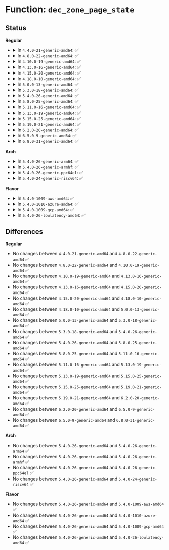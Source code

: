# Function: <code>dec_zone_page_state</code>

## Status
<b>Regular</b>
<ul>
<li>
<details>
<summary>In <code>4.4.0-21-generic-amd64</code>: ✅</summary>

```c
void dec_zone_page_state(struct page * page, enum zone_stat_item item)
```

```json
{
  "name": "dec_zone_page_state",
  "collision_type": "Unique Global",
  "inline_type": "No",
  "funcs": [
    {
      "addr": 18446744071580599440,
      "name": "dec_zone_page_state",
      "external": true,
      "loc": "mm/vmstat.c:377",
      "file": "mm/vmstat.c",
      "inline": "seen, unknown",
      "caller_inline": [],
      "caller_func": [
        "arch/x86/mm/pgtable.c:___pte_free_tlb",
        "mm/page-writeback.c:clear_page_dirty_for_io",
        "mm/page-writeback.c:account_page_redirty",
        "mm/page-writeback.c:test_clear_page_writeback",
        "mm/memory.c:__pte_alloc",
        "mm/migrate.c:putback_movable_pages",
        "mm/migrate.c:migrate_pages",
        "mm/migrate.c:migrate_misplaced_page",
        "mm/huge_memory.c:khugepaged",
        "mm/huge_memory.c:khugepaged",
        "mm/huge_memory.c:copy_huge_pmd",
        "mm/huge_memory.c:copy_huge_pmd",
        "mm/huge_memory.c:zap_huge_pmd",
        "mm/huge_memory.c:zap_huge_pmd",
        "mm/huge_memory.c:do_huge_pmd_anonymous_page",
        "mm/memory-failure.c:soft_offline_page",
        "fs/fuse/file.c:fuse_writepages_fill",
        "block/bounce.c:bounce_end_io"
      ]
    }
  ],
  "symbols": [
    {
      "addr": 18446744071580599440,
      "name": "dec_zone_page_state",
      "section": ".text",
      "bind": "STB_GLOBAL",
      "size": 181
    }
  ]
}
```
</details>
</li>
<li>
<details>
<summary>In <code>4.8.0-22-generic-amd64</code>: ✅</summary>

```c
void dec_zone_page_state(struct page * page, enum zone_stat_item item)
```

```json
{
  "name": "dec_zone_page_state",
  "collision_type": "Unique Global",
  "inline_type": "No",
  "funcs": [
    {
      "addr": 18446744071580701248,
      "name": "dec_zone_page_state",
      "external": true,
      "loc": "mm/vmstat.c:455",
      "file": "mm/vmstat.c",
      "inline": "seen, unknown",
      "caller_inline": [],
      "caller_func": [
        "arch/x86/mm/pgtable.c:___pte_free_tlb",
        "mm/page-writeback.c:test_clear_page_writeback",
        "mm/page-writeback.c:clear_page_dirty_for_io",
        "mm/memory.c:handle_mm_fault",
        "mm/memory.c:__pte_alloc",
        "mm/huge_memory.c:zap_huge_pmd",
        "mm/huge_memory.c:zap_huge_pmd",
        "mm/huge_memory.c:copy_huge_pmd",
        "mm/huge_memory.c:do_huge_pmd_anonymous_page",
        "mm/huge_memory.c:do_huge_pmd_anonymous_page",
        "mm/huge_memory.c:do_huge_pmd_anonymous_page",
        "mm/huge_memory.c:do_huge_pmd_anonymous_page",
        "mm/khugepaged.c:collapse_shmem",
        "mm/zsmalloc.c:zs_malloc",
        "mm/zsmalloc.c:__free_zspage",
        "block/bounce.c:bounce_end_io"
      ]
    }
  ],
  "symbols": [
    {
      "addr": 18446744071580701248,
      "name": "dec_zone_page_state",
      "section": ".text",
      "bind": "STB_GLOBAL",
      "size": 175
    }
  ]
}
```
</details>
</li>
<li>
<details>
<summary>In <code>4.10.0-19-generic-amd64</code>: ✅</summary>

```c
void dec_zone_page_state(struct page * page, enum zone_stat_item item)
```

```json
{
  "name": "dec_zone_page_state",
  "collision_type": "Unique Global",
  "inline_type": "No",
  "funcs": [
    {
      "addr": 18446744071580767056,
      "name": "dec_zone_page_state",
      "external": true,
      "loc": "mm/vmstat.c:455",
      "file": "mm/vmstat.c",
      "inline": "seen, unknown",
      "caller_inline": [],
      "caller_func": [
        "arch/x86/mm/pgtable.c:___pte_free_tlb",
        "mm/page-writeback.c:test_clear_page_writeback",
        "mm/page-writeback.c:clear_page_dirty_for_io",
        "mm/memory.c:handle_mm_fault",
        "mm/memory.c:__pte_alloc",
        "mm/huge_memory.c:zap_huge_pmd",
        "mm/huge_memory.c:zap_huge_pmd",
        "mm/huge_memory.c:copy_huge_pmd",
        "mm/huge_memory.c:do_huge_pmd_anonymous_page",
        "mm/huge_memory.c:do_huge_pmd_anonymous_page",
        "mm/huge_memory.c:do_huge_pmd_anonymous_page",
        "mm/huge_memory.c:do_huge_pmd_anonymous_page",
        "mm/khugepaged.c:collapse_shmem",
        "mm/zsmalloc.c:zs_malloc",
        "mm/zsmalloc.c:__free_zspage",
        "block/bounce.c:bounce_end_io"
      ]
    }
  ],
  "symbols": [
    {
      "addr": 18446744071580767056,
      "name": "dec_zone_page_state",
      "section": ".text",
      "bind": "STB_GLOBAL",
      "size": 175
    }
  ]
}
```
</details>
</li>
<li>
<details>
<summary>In <code>4.13.0-16-generic-amd64</code>: ✅</summary>

```c
void dec_zone_page_state(struct page * page, enum zone_stat_item item)
```

```json
{
  "name": "dec_zone_page_state",
  "collision_type": "Unique Global",
  "inline_type": "No",
  "funcs": [
    {
      "addr": 18446744071580803536,
      "name": "dec_zone_page_state",
      "external": true,
      "loc": "mm/vmstat.c:455",
      "file": "mm/vmstat.c",
      "inline": "seen, unknown",
      "caller_inline": [],
      "caller_func": [
        "arch/x86/mm/pgtable.c:___pte_free_tlb",
        "mm/page-writeback.c:test_clear_page_writeback",
        "mm/page-writeback.c:clear_page_dirty_for_io",
        "mm/memory.c:__handle_mm_fault",
        "mm/memory.c:__pte_alloc",
        "mm/huge_memory.c:zap_huge_pmd",
        "mm/huge_memory.c:zap_huge_pmd",
        "mm/huge_memory.c:copy_huge_pmd",
        "mm/huge_memory.c:do_huge_pmd_anonymous_page",
        "mm/huge_memory.c:do_huge_pmd_anonymous_page",
        "mm/huge_memory.c:do_huge_pmd_anonymous_page",
        "mm/huge_memory.c:do_huge_pmd_anonymous_page",
        "mm/khugepaged.c:collapse_shmem",
        "mm/zsmalloc.c:zs_malloc",
        "mm/zsmalloc.c:__free_zspage",
        "block/bounce.c:bounce_end_io"
      ]
    }
  ],
  "symbols": [
    {
      "addr": 18446744071580803536,
      "name": "dec_zone_page_state",
      "section": ".text",
      "bind": "STB_GLOBAL",
      "size": 171
    }
  ]
}
```
</details>
</li>
<li>
<details>
<summary>In <code>4.15.0-20-generic-amd64</code>: ✅</summary>

```c
void dec_zone_page_state(struct page * page, enum zone_stat_item item)
```

```json
{
  "name": "dec_zone_page_state",
  "collision_type": "Unique Global",
  "inline_type": "No",
  "funcs": [
    {
      "addr": 18446744071580892256,
      "name": "dec_zone_page_state",
      "external": true,
      "loc": "mm/vmstat.c:530",
      "file": "mm/vmstat.c",
      "inline": "seen, unknown",
      "caller_inline": [],
      "caller_func": [
        "arch/x86/mm/pgtable.c:___pte_free_tlb",
        "mm/page-writeback.c:test_clear_page_writeback",
        "mm/page-writeback.c:clear_page_dirty_for_io",
        "mm/memory.c:handle_pte_fault",
        "mm/memory.c:__pte_alloc",
        "mm/huge_memory.c:zap_huge_pmd",
        "mm/huge_memory.c:zap_huge_pmd",
        "mm/huge_memory.c:copy_huge_pmd",
        "mm/huge_memory.c:do_huge_pmd_anonymous_page",
        "mm/huge_memory.c:do_huge_pmd_anonymous_page",
        "mm/huge_memory.c:do_huge_pmd_anonymous_page",
        "mm/huge_memory.c:do_huge_pmd_anonymous_page",
        "mm/khugepaged.c:collapse_shmem",
        "mm/zsmalloc.c:zs_malloc",
        "mm/zsmalloc.c:__free_zspage",
        "block/bounce.c:bounce_end_io"
      ]
    }
  ],
  "symbols": [
    {
      "addr": 18446744071580892256,
      "name": "dec_zone_page_state",
      "section": ".text",
      "bind": "STB_GLOBAL",
      "size": 171
    }
  ]
}
```
</details>
</li>
<li>
<details>
<summary>In <code>4.18.0-10-generic-amd64</code>: ✅</summary>

```c
void dec_zone_page_state(struct page * page, enum zone_stat_item item)
```

```json
{
  "name": "dec_zone_page_state",
  "collision_type": "Unique Global",
  "inline_type": "No",
  "funcs": [
    {
      "addr": 18446744071581028432,
      "name": "dec_zone_page_state",
      "external": true,
      "loc": "mm/vmstat.c:530",
      "file": "mm/vmstat.c",
      "inline": "seen, unknown",
      "caller_inline": [],
      "caller_func": [
        "arch/x86/mm/pgtable.c:___pte_free_tlb",
        "mm/page-writeback.c:test_clear_page_writeback",
        "mm/page-writeback.c:clear_page_dirty_for_io",
        "mm/memory.c:handle_pte_fault",
        "mm/memory.c:__pte_alloc",
        "mm/huge_memory.c:zap_huge_pmd",
        "mm/huge_memory.c:zap_huge_pmd",
        "mm/huge_memory.c:copy_huge_pmd",
        "mm/huge_memory.c:do_huge_pmd_anonymous_page",
        "mm/huge_memory.c:do_huge_pmd_anonymous_page",
        "mm/huge_memory.c:do_huge_pmd_anonymous_page",
        "mm/huge_memory.c:do_huge_pmd_anonymous_page",
        "mm/khugepaged.c:collapse_shmem",
        "mm/zsmalloc.c:zs_malloc",
        "mm/zsmalloc.c:__free_zspage",
        "block/bounce.c:bounce_end_io"
      ]
    }
  ],
  "symbols": [
    {
      "addr": 18446744071581028432,
      "name": "dec_zone_page_state",
      "section": ".text",
      "bind": "STB_GLOBAL",
      "size": 169
    }
  ]
}
```
</details>
</li>
<li>
<details>
<summary>In <code>5.0.0-13-generic-amd64</code>: ✅</summary>

```c
void dec_zone_page_state(struct page * page, enum zone_stat_item item)
```

```json
{
  "name": "dec_zone_page_state",
  "collision_type": "Unique Global",
  "inline_type": "No",
  "funcs": [
    {
      "addr": 18446744071581105968,
      "name": "dec_zone_page_state",
      "external": true,
      "loc": "mm/vmstat.c:530",
      "file": "mm/vmstat.c",
      "inline": "seen, unknown",
      "caller_inline": [],
      "caller_func": [
        "arch/x86/mm/pgtable.c:___pte_free_tlb",
        "mm/page-writeback.c:test_clear_page_writeback",
        "mm/page-writeback.c:clear_page_dirty_for_io",
        "mm/memory.c:__handle_mm_fault",
        "mm/memory.c:__pte_alloc",
        "mm/huge_memory.c:zap_huge_pmd",
        "mm/huge_memory.c:zap_huge_pmd",
        "mm/huge_memory.c:copy_huge_pmd",
        "mm/huge_memory.c:do_huge_pmd_anonymous_page",
        "mm/huge_memory.c:do_huge_pmd_anonymous_page",
        "mm/huge_memory.c:do_huge_pmd_anonymous_page",
        "mm/huge_memory.c:do_huge_pmd_anonymous_page",
        "mm/khugepaged.c:collapse_shmem",
        "mm/zsmalloc.c:zs_malloc",
        "mm/zsmalloc.c:__free_zspage",
        "block/bounce.c:bounce_end_io"
      ]
    }
  ],
  "symbols": [
    {
      "addr": 18446744071581105968,
      "name": "dec_zone_page_state",
      "section": ".text",
      "bind": "STB_GLOBAL",
      "size": 169
    }
  ]
}
```
</details>
</li>
<li>
<details>
<summary>In <code>5.3.0-18-generic-amd64</code>: ✅</summary>

```c
void dec_zone_page_state(struct page * page, enum zone_stat_item item)
```

```json
{
  "name": "dec_zone_page_state",
  "collision_type": "Unique Global",
  "inline_type": "No",
  "funcs": [
    {
      "addr": 18446744071581170592,
      "name": "dec_zone_page_state",
      "external": true,
      "loc": "mm/vmstat.c:531",
      "file": "mm/vmstat.c",
      "inline": "seen, unknown",
      "caller_inline": [],
      "caller_func": [
        "arch/x86/mm/pgtable.c:___pte_free_tlb",
        "mm/page-writeback.c:test_clear_page_writeback",
        "mm/page-writeback.c:clear_page_dirty_for_io",
        "mm/memory.c:do_fault",
        "mm/memory.c:__pte_alloc",
        "mm/huge_memory.c:zap_huge_pmd",
        "mm/huge_memory.c:zap_huge_pmd",
        "mm/huge_memory.c:copy_huge_pmd",
        "mm/huge_memory.c:do_huge_pmd_anonymous_page",
        "mm/huge_memory.c:do_huge_pmd_anonymous_page",
        "mm/huge_memory.c:do_huge_pmd_anonymous_page",
        "mm/huge_memory.c:do_huge_pmd_anonymous_page",
        "mm/khugepaged.c:collapse_shmem",
        "mm/zsmalloc.c:zs_malloc",
        "mm/zsmalloc.c:__free_zspage",
        "block/bounce.c:bounce_end_io"
      ]
    }
  ],
  "symbols": [
    {
      "addr": 18446744071581170592,
      "name": "dec_zone_page_state",
      "section": ".text",
      "bind": "STB_GLOBAL",
      "size": 169
    }
  ]
}
```
</details>
</li>
<li>
<details>
<summary>In <code>5.4.0-26-generic-amd64</code>: ✅</summary>

```c
void dec_zone_page_state(struct page * page, enum zone_stat_item item)
```

```json
{
  "name": "dec_zone_page_state",
  "collision_type": "Unique Global",
  "inline_type": "No",
  "funcs": [
    {
      "addr": 18446744071581228624,
      "name": "dec_zone_page_state",
      "external": true,
      "loc": "mm/vmstat.c:531",
      "file": "mm/vmstat.c",
      "inline": "seen, unknown",
      "caller_inline": [],
      "caller_func": [
        "arch/x86/mm/pgtable.c:___pte_free_tlb",
        "mm/page-writeback.c:test_clear_page_writeback",
        "mm/page-writeback.c:clear_page_dirty_for_io",
        "mm/memory.c:do_fault",
        "mm/memory.c:__pte_alloc",
        "mm/huge_memory.c:zap_huge_pmd",
        "mm/huge_memory.c:zap_huge_pmd",
        "mm/huge_memory.c:copy_huge_pmd",
        "mm/huge_memory.c:do_huge_pmd_anonymous_page",
        "mm/huge_memory.c:do_huge_pmd_anonymous_page",
        "mm/huge_memory.c:do_huge_pmd_anonymous_page",
        "mm/huge_memory.c:do_huge_pmd_anonymous_page",
        "mm/khugepaged.c:collapse_file",
        "mm/khugepaged.c:collapse_pte_mapped_thp",
        "mm/zsmalloc.c:zs_page_migrate",
        "mm/zsmalloc.c:zs_malloc",
        "mm/zsmalloc.c:__free_zspage",
        "block/bounce.c:bounce_end_io"
      ]
    }
  ],
  "symbols": [
    {
      "addr": 18446744071581228624,
      "name": "dec_zone_page_state",
      "section": ".text",
      "bind": "STB_GLOBAL",
      "size": 169
    }
  ]
}
```
</details>
</li>
<li>
<details>
<summary>In <code>5.8.0-25-generic-amd64</code>: ✅</summary>

```c
void dec_zone_page_state(struct page * page, enum zone_stat_item item)
```

```json
{
  "name": "dec_zone_page_state",
  "collision_type": "Unique Global",
  "inline_type": "No",
  "funcs": [
    {
      "addr": 18446744071581422112,
      "name": "dec_zone_page_state",
      "external": true,
      "loc": "mm/vmstat.c:531",
      "file": "mm/vmstat.c",
      "inline": "seen, unknown",
      "caller_inline": [],
      "caller_func": [
        "arch/x86/mm/pgtable.c:___pte_free_tlb",
        "mm/page-writeback.c:test_clear_page_writeback",
        "mm/page-writeback.c:clear_page_dirty_for_io",
        "mm/memory.c:do_fault",
        "mm/memory.c:__pte_alloc",
        "mm/huge_memory.c:zap_huge_pmd",
        "mm/huge_memory.c:zap_huge_pmd",
        "mm/huge_memory.c:copy_huge_pmd",
        "mm/huge_memory.c:do_huge_pmd_anonymous_page",
        "mm/huge_memory.c:do_huge_pmd_anonymous_page",
        "mm/huge_memory.c:__do_huge_pmd_anonymous_page",
        "mm/huge_memory.c:__do_huge_pmd_anonymous_page",
        "mm/khugepaged.c:retract_page_tables",
        "mm/khugepaged.c:collapse_pte_mapped_thp",
        "mm/zsmalloc.c:zs_page_migrate",
        "mm/zsmalloc.c:alloc_zspage",
        "mm/zsmalloc.c:__free_zspage",
        "block/bounce.c:bounce_end_io"
      ]
    }
  ],
  "symbols": [
    {
      "addr": 18446744071581422112,
      "name": "dec_zone_page_state",
      "section": ".text",
      "bind": "STB_GLOBAL",
      "size": 163
    }
  ]
}
```
</details>
</li>
<li>
<details>
<summary>In <code>5.11.0-16-generic-amd64</code>: ✅</summary>

```c
void dec_zone_page_state(struct page * page, enum zone_stat_item item)
```

```json
{
  "name": "dec_zone_page_state",
  "collision_type": "Unique Global",
  "inline_type": "No",
  "funcs": [
    {
      "addr": 18446744071581465264,
      "name": "dec_zone_page_state",
      "external": true,
      "loc": "mm/vmstat.c:540",
      "file": "mm/vmstat.c",
      "inline": "seen, unknown",
      "caller_inline": [],
      "caller_func": [
        "mm/page-writeback.c:test_clear_page_writeback",
        "mm/page-writeback.c:clear_page_dirty_for_io",
        "mm/zsmalloc.c:zs_page_migrate",
        "mm/zsmalloc.c:alloc_zspage",
        "mm/zsmalloc.c:__free_zspage",
        "block/bounce.c:bounce_end_io"
      ]
    }
  ],
  "symbols": [
    {
      "addr": 18446744071581465264,
      "name": "dec_zone_page_state",
      "section": ".text",
      "bind": "STB_GLOBAL",
      "size": 173
    }
  ]
}
```
</details>
</li>
<li>
<details>
<summary>In <code>5.13.0-19-generic-amd64</code>: ✅</summary>

```c
void dec_zone_page_state(struct page * page, enum zone_stat_item item)
```

```json
{
  "name": "dec_zone_page_state",
  "collision_type": "Unique Global",
  "inline_type": "No",
  "funcs": [
    {
      "addr": 18446744071581486064,
      "name": "dec_zone_page_state",
      "external": true,
      "loc": "mm/vmstat.c:546",
      "file": "mm/vmstat.c",
      "inline": "seen, unknown",
      "caller_inline": [],
      "caller_func": [
        "mm/page-writeback.c:test_clear_page_writeback",
        "mm/page-writeback.c:clear_page_dirty_for_io",
        "mm/zsmalloc.c:zs_page_migrate",
        "mm/zsmalloc.c:alloc_zspage",
        "mm/zsmalloc.c:__free_zspage"
      ]
    }
  ],
  "symbols": [
    {
      "addr": 18446744071581486064,
      "name": "dec_zone_page_state",
      "section": ".text",
      "bind": "STB_GLOBAL",
      "size": 167
    }
  ]
}
```
</details>
</li>
<li>
<details>
<summary>In <code>5.15.0-25-generic-amd64</code>: ✅</summary>

```c
void dec_zone_page_state(struct page * page, enum zone_stat_item item)
```

```json
{
  "name": "dec_zone_page_state",
  "collision_type": "Unique Global",
  "inline_type": "No",
  "funcs": [
    {
      "addr": 18446744071581741664,
      "name": "dec_zone_page_state",
      "external": true,
      "loc": "mm/vmstat.c:592",
      "file": "mm/vmstat.c",
      "inline": "seen, unknown",
      "caller_inline": [],
      "caller_func": [
        "mm/page-writeback.c:test_clear_page_writeback",
        "mm/page-writeback.c:clear_page_dirty_for_io",
        "mm/zsmalloc.c:zs_page_migrate",
        "mm/zsmalloc.c:alloc_zspage",
        "mm/zsmalloc.c:__free_zspage"
      ]
    }
  ],
  "symbols": [
    {
      "addr": 18446744071581741664,
      "name": "dec_zone_page_state",
      "section": ".text",
      "bind": "STB_GLOBAL",
      "size": 255
    }
  ]
}
```
</details>
</li>
<li>
<details>
<summary>In <code>5.19.0-21-generic-amd64</code>: ✅</summary>

```c
void dec_zone_page_state(struct page * page, enum zone_stat_item item)
```

```json
{
  "name": "dec_zone_page_state",
  "collision_type": "Unique Global",
  "inline_type": "No",
  "funcs": [
    {
      "addr": 18446744071582123328,
      "name": "dec_zone_page_state",
      "external": true,
      "loc": "mm/vmstat.c:621",
      "file": "mm/vmstat.c",
      "inline": "seen, unknown",
      "caller_inline": [],
      "caller_func": [
        "mm/swap.c:release_pages",
        "mm/zsmalloc.c:zs_page_migrate",
        "mm/zsmalloc.c:alloc_zspage",
        "mm/zsmalloc.c:__free_zspage"
      ]
    }
  ],
  "symbols": [
    {
      "addr": 18446744071582123328,
      "name": "dec_zone_page_state",
      "section": ".text",
      "bind": "STB_GLOBAL",
      "size": 291
    }
  ]
}
```
</details>
</li>
<li>
<details>
<summary>In <code>6.2.0-20-generic-amd64</code>: ✅</summary>

```c
void dec_zone_page_state(struct page * page, enum zone_stat_item item)
```

```json
{
  "name": "dec_zone_page_state",
  "collision_type": "Unique Global",
  "inline_type": "No",
  "funcs": [
    {
      "addr": 18446744071582597632,
      "name": "dec_zone_page_state",
      "external": true,
      "loc": "mm/vmstat.c:608",
      "file": "mm/vmstat.c",
      "inline": "seen, unknown",
      "caller_inline": [],
      "caller_func": [
        "mm/zsmalloc.c:zs_page_migrate",
        "mm/zsmalloc.c:alloc_zspage",
        "mm/zsmalloc.c:__free_zspage"
      ]
    }
  ],
  "symbols": [
    {
      "addr": 18446744071582597632,
      "name": "dec_zone_page_state",
      "section": ".text",
      "bind": "STB_GLOBAL",
      "size": 291
    }
  ]
}
```
</details>
</li>
<li>
<details>
<summary>In <code>6.5.0-9-generic-amd64</code>: ✅</summary>

```c
void dec_zone_page_state(struct page * page, enum zone_stat_item item)
```

```json
{
  "name": "dec_zone_page_state",
  "collision_type": "Unique Global",
  "inline_type": "No",
  "funcs": [
    {
      "addr": 18446744071582805568,
      "name": "dec_zone_page_state",
      "external": true,
      "loc": "mm/vmstat.c:609",
      "file": "mm/vmstat.c",
      "inline": "seen, unknown",
      "caller_inline": [],
      "caller_func": [
        "mm/zsmalloc.c:zs_page_migrate",
        "mm/zsmalloc.c:alloc_zspage",
        "mm/zsmalloc.c:__free_zspage"
      ]
    }
  ],
  "symbols": [
    {
      "addr": 18446744071582805568,
      "name": "dec_zone_page_state",
      "section": ".text",
      "bind": "STB_GLOBAL",
      "size": 291
    }
  ]
}
```
</details>
</li>
<li>
<details>
<summary>In <code>6.8.0-31-generic-amd64</code>: ✅</summary>

```c
void dec_zone_page_state(struct page * page, enum zone_stat_item item)
```

```json
{
  "name": "dec_zone_page_state",
  "collision_type": "Unique Global",
  "inline_type": "No",
  "funcs": [
    {
      "addr": 18446744071582979840,
      "name": "dec_zone_page_state",
      "external": true,
      "loc": "mm/vmstat.c:609",
      "file": "mm/vmstat.c",
      "inline": "seen, unknown",
      "caller_inline": [],
      "caller_func": [
        "mm/zsmalloc.c:zs_page_migrate",
        "mm/zsmalloc.c:alloc_zspage",
        "mm/zsmalloc.c:__free_zspage"
      ]
    }
  ],
  "symbols": [
    {
      "addr": 18446744071582979840,
      "name": "dec_zone_page_state",
      "section": ".text",
      "bind": "STB_GLOBAL",
      "size": 286
    }
  ]
}
```
</details>
</li>
</ul>
<b>Arch</b>
<ul>
<li>
<details>
<summary>In <code>5.4.0-26-generic-arm64</code>: ✅</summary>

```c
void dec_zone_page_state(struct page * page, enum zone_stat_item item)
```

```json
{
  "name": "dec_zone_page_state",
  "collision_type": "Unique Global",
  "inline_type": "No",
  "funcs": [
    {
      "addr": 18446603336492627152,
      "name": "dec_zone_page_state",
      "external": true,
      "loc": "mm/vmstat.c:531",
      "file": "mm/vmstat.c",
      "inline": "seen, unknown",
      "caller_inline": [],
      "caller_func": [
        "mm/page-writeback.c:test_clear_page_writeback",
        "mm/page-writeback.c:clear_page_dirty_for_io",
        "mm/memory.c:do_fault",
        "mm/memory.c:__pte_alloc",
        "mm/memory.c:free_pgd_range",
        "mm/huge_memory.c:zap_huge_pmd",
        "mm/huge_memory.c:zap_huge_pmd",
        "mm/huge_memory.c:copy_huge_pmd",
        "mm/huge_memory.c:do_huge_pmd_anonymous_page",
        "mm/huge_memory.c:do_huge_pmd_anonymous_page",
        "mm/huge_memory.c:__do_huge_pmd_anonymous_page",
        "mm/huge_memory.c:__do_huge_pmd_anonymous_page",
        "mm/khugepaged.c:collapse_file",
        "mm/khugepaged.c:collapse_pte_mapped_thp",
        "mm/zsmalloc.c:zs_page_migrate",
        "mm/zsmalloc.c:zs_malloc",
        "mm/zsmalloc.c:__free_zspage"
      ]
    }
  ],
  "symbols": [
    {
      "addr": 18446603336492627152,
      "name": "dec_zone_page_state",
      "section": ".text",
      "bind": "STB_GLOBAL",
      "size": 356
    }
  ]
}
```
</details>
</li>
<li>
<details>
<summary>In <code>5.4.0-26-generic-armhf</code>: ✅</summary>

```c
void dec_zone_page_state(struct page * page, enum zone_stat_item item)
```

```json
{
  "name": "dec_zone_page_state",
  "collision_type": "Unique Global",
  "inline_type": "No",
  "funcs": [
    {
      "addr": 3226477300,
      "name": "dec_zone_page_state",
      "external": true,
      "loc": "mm/vmstat.c:625",
      "file": "mm/vmstat.c",
      "inline": "seen, unknown",
      "caller_inline": [],
      "caller_func": [
        "arch/arm/mm/pgd.c:pgd_free",
        "mm/page-writeback.c:test_clear_page_writeback",
        "mm/page-writeback.c:clear_page_dirty_for_io",
        "mm/memory.c:do_fault",
        "mm/memory.c:__pte_alloc",
        "mm/memory.c:free_pgd_range",
        "mm/zsmalloc.c:zs_page_migrate",
        "mm/zsmalloc.c:zs_malloc",
        "mm/zsmalloc.c:__free_zspage",
        "block/bounce.c:bounce_end_io"
      ]
    }
  ],
  "symbols": [
    {
      "addr": 3226477300,
      "name": "dec_zone_page_state",
      "section": ".text",
      "bind": "STB_GLOBAL",
      "size": 60
    }
  ]
}
```
</details>
</li>
<li>
<details>
<summary>In <code>5.4.0-26-generic-ppc64el</code>: ✅</summary>

```c
void dec_zone_page_state(struct page * page, enum zone_stat_item item)
```

```json
{
  "name": "dec_zone_page_state",
  "collision_type": "Unique Global",
  "inline_type": "No",
  "funcs": [
    {
      "addr": 13835058055285948448,
      "name": "dec_zone_page_state",
      "external": true,
      "loc": "mm/vmstat.c:625",
      "file": "mm/vmstat.c",
      "inline": "seen, unknown",
      "caller_inline": [],
      "caller_func": [
        "arch/powerpc/mm/pgtable-frag.c:pte_fragment_free",
        "arch/powerpc/mm/pgtable-frag.c:pte_frag_destroy",
        "mm/page-writeback.c:test_clear_page_writeback",
        "mm/page-writeback.c:clear_page_dirty_for_io",
        "mm/zsmalloc.c:zs_page_migrate",
        "mm/zsmalloc.c:zs_malloc",
        "mm/zsmalloc.c:__free_zspage",
        "mm/zsmalloc.c:__free_zspage"
      ]
    }
  ],
  "symbols": [
    {
      "addr": 13835058055285948448,
      "name": "dec_zone_page_state",
      "section": ".text",
      "bind": "STB_GLOBAL",
      "size": 116
    }
  ]
}
```
</details>
</li>
<li>
<details>
<summary>In <code>5.4.0-24-generic-riscv64</code>: ✅</summary>

```c
void dec_zone_page_state(struct page * page, enum zone_stat_item item)
```

```json
{
  "name": "dec_zone_page_state",
  "collision_type": "Unique Global",
  "inline_type": "No",
  "funcs": [
    {
      "addr": 18446743936272651386,
      "name": "dec_zone_page_state",
      "external": true,
      "loc": "mm/vmstat.c:625",
      "file": "mm/vmstat.c",
      "inline": "seen, unknown",
      "caller_inline": [],
      "caller_func": [
        "mm/page-writeback.c:test_clear_page_writeback",
        "mm/page-writeback.c:clear_page_dirty_for_io",
        "mm/memory.c:do_fault",
        "mm/memory.c:__pte_alloc",
        "mm/memory.c:free_pgd_range",
        "mm/zsmalloc.c:zs_page_migrate",
        "mm/zsmalloc.c:zs_malloc",
        "mm/zsmalloc.c:__free_zspage"
      ]
    }
  ],
  "symbols": [
    {
      "addr": 18446743936272651386,
      "name": "dec_zone_page_state",
      "section": ".text",
      "bind": "STB_GLOBAL",
      "size": 86
    }
  ]
}
```
</details>
</li>
</ul>
<b>Flavor</b>
<ul>
<li>
<details>
<summary>In <code>5.4.0-1009-aws-amd64</code>: ✅</summary>

```c
void dec_zone_page_state(struct page * page, enum zone_stat_item item)
```

```json
{
  "name": "dec_zone_page_state",
  "collision_type": "Unique Global",
  "inline_type": "No",
  "funcs": [
    {
      "addr": 18446744071581197472,
      "name": "dec_zone_page_state",
      "external": true,
      "loc": "mm/vmstat.c:531",
      "file": "mm/vmstat.c",
      "inline": "seen, unknown",
      "caller_inline": [],
      "caller_func": [
        "arch/x86/mm/pgtable.c:___pte_free_tlb",
        "mm/page-writeback.c:test_clear_page_writeback",
        "mm/page-writeback.c:clear_page_dirty_for_io",
        "mm/memory.c:do_fault",
        "mm/memory.c:__pte_alloc",
        "mm/huge_memory.c:zap_huge_pmd",
        "mm/huge_memory.c:zap_huge_pmd",
        "mm/huge_memory.c:copy_huge_pmd",
        "mm/huge_memory.c:do_huge_pmd_anonymous_page",
        "mm/huge_memory.c:do_huge_pmd_anonymous_page",
        "mm/huge_memory.c:do_huge_pmd_anonymous_page",
        "mm/huge_memory.c:do_huge_pmd_anonymous_page",
        "mm/khugepaged.c:collapse_file",
        "mm/khugepaged.c:collapse_pte_mapped_thp",
        "mm/zsmalloc.c:zs_page_migrate",
        "mm/zsmalloc.c:zs_malloc",
        "mm/zsmalloc.c:__free_zspage",
        "block/bounce.c:bounce_end_io"
      ]
    }
  ],
  "symbols": [
    {
      "addr": 18446744071581197472,
      "name": "dec_zone_page_state",
      "section": ".text",
      "bind": "STB_GLOBAL",
      "size": 169
    }
  ]
}
```
</details>
</li>
<li>
<details>
<summary>In <code>5.4.0-1010-azure-amd64</code>: ✅</summary>

```c
void dec_zone_page_state(struct page * page, enum zone_stat_item item)
```

```json
{
  "name": "dec_zone_page_state",
  "collision_type": "Unique Global",
  "inline_type": "No",
  "funcs": [
    {
      "addr": 18446744071581144224,
      "name": "dec_zone_page_state",
      "external": true,
      "loc": "mm/vmstat.c:531",
      "file": "mm/vmstat.c",
      "inline": "seen, unknown",
      "caller_inline": [],
      "caller_func": [
        "arch/x86/mm/pgtable.c:___pte_free_tlb",
        "mm/page-writeback.c:test_clear_page_writeback",
        "mm/page-writeback.c:clear_page_dirty_for_io",
        "mm/memory.c:do_fault",
        "mm/memory.c:__pte_alloc",
        "mm/huge_memory.c:zap_huge_pmd",
        "mm/huge_memory.c:zap_huge_pmd",
        "mm/huge_memory.c:copy_huge_pmd",
        "mm/huge_memory.c:do_huge_pmd_anonymous_page",
        "mm/huge_memory.c:do_huge_pmd_anonymous_page",
        "mm/huge_memory.c:do_huge_pmd_anonymous_page",
        "mm/huge_memory.c:do_huge_pmd_anonymous_page",
        "mm/khugepaged.c:collapse_file",
        "mm/khugepaged.c:collapse_pte_mapped_thp",
        "mm/zsmalloc.c:zs_page_migrate",
        "mm/zsmalloc.c:zs_malloc",
        "mm/zsmalloc.c:__free_zspage",
        "block/bounce.c:bounce_end_io"
      ]
    }
  ],
  "symbols": [
    {
      "addr": 18446744071581144224,
      "name": "dec_zone_page_state",
      "section": ".text",
      "bind": "STB_GLOBAL",
      "size": 169
    }
  ]
}
```
</details>
</li>
<li>
<details>
<summary>In <code>5.4.0-1009-gcp-amd64</code>: ✅</summary>

```c
void dec_zone_page_state(struct page * page, enum zone_stat_item item)
```

```json
{
  "name": "dec_zone_page_state",
  "collision_type": "Unique Global",
  "inline_type": "No",
  "funcs": [
    {
      "addr": 18446744071581188672,
      "name": "dec_zone_page_state",
      "external": true,
      "loc": "mm/vmstat.c:531",
      "file": "mm/vmstat.c",
      "inline": "seen, unknown",
      "caller_inline": [],
      "caller_func": [
        "arch/x86/mm/pgtable.c:___pte_free_tlb",
        "mm/page-writeback.c:test_clear_page_writeback",
        "mm/page-writeback.c:clear_page_dirty_for_io",
        "mm/memory.c:do_fault",
        "mm/memory.c:__pte_alloc",
        "mm/huge_memory.c:zap_huge_pmd",
        "mm/huge_memory.c:zap_huge_pmd",
        "mm/huge_memory.c:copy_huge_pmd",
        "mm/huge_memory.c:do_huge_pmd_anonymous_page",
        "mm/huge_memory.c:do_huge_pmd_anonymous_page",
        "mm/huge_memory.c:do_huge_pmd_anonymous_page",
        "mm/huge_memory.c:do_huge_pmd_anonymous_page",
        "mm/khugepaged.c:collapse_file",
        "mm/khugepaged.c:collapse_pte_mapped_thp",
        "mm/zsmalloc.c:zs_page_migrate",
        "mm/zsmalloc.c:zs_malloc",
        "mm/zsmalloc.c:__free_zspage",
        "block/bounce.c:bounce_end_io"
      ]
    }
  ],
  "symbols": [
    {
      "addr": 18446744071581188672,
      "name": "dec_zone_page_state",
      "section": ".text",
      "bind": "STB_GLOBAL",
      "size": 169
    }
  ]
}
```
</details>
</li>
<li>
<details>
<summary>In <code>5.4.0-26-lowlatency-amd64</code>: ✅</summary>

```c
void dec_zone_page_state(struct page * page, enum zone_stat_item item)
```

```json
{
  "name": "dec_zone_page_state",
  "collision_type": "Unique Global",
  "inline_type": "No",
  "funcs": [
    {
      "addr": 18446744071581252000,
      "name": "dec_zone_page_state",
      "external": true,
      "loc": "mm/vmstat.c:531",
      "file": "mm/vmstat.c",
      "inline": "seen, unknown",
      "caller_inline": [],
      "caller_func": [
        "arch/x86/mm/pgtable.c:___pte_free_tlb",
        "mm/page-writeback.c:test_clear_page_writeback",
        "mm/page-writeback.c:clear_page_dirty_for_io",
        "mm/memory.c:do_fault",
        "mm/memory.c:__pte_alloc",
        "mm/huge_memory.c:zap_huge_pmd",
        "mm/huge_memory.c:zap_huge_pmd",
        "mm/huge_memory.c:copy_huge_pmd",
        "mm/huge_memory.c:do_huge_pmd_anonymous_page",
        "mm/huge_memory.c:do_huge_pmd_anonymous_page",
        "mm/huge_memory.c:do_huge_pmd_anonymous_page",
        "mm/huge_memory.c:do_huge_pmd_anonymous_page",
        "mm/khugepaged.c:collapse_file",
        "mm/khugepaged.c:collapse_pte_mapped_thp",
        "mm/zsmalloc.c:zs_page_migrate",
        "mm/zsmalloc.c:zs_malloc",
        "mm/zsmalloc.c:__free_zspage",
        "block/bounce.c:bounce_end_io"
      ]
    }
  ],
  "symbols": [
    {
      "addr": 18446744071581252000,
      "name": "dec_zone_page_state",
      "section": ".text",
      "bind": "STB_GLOBAL",
      "size": 169
    }
  ]
}
```
</details>
</li>
</ul>

## Differences
<b>Regular</b>
<ul>
<li>
No changes between <code>4.4.0-21-generic-amd64</code> and <code>4.8.0-22-generic-amd64</code> ✅
</li>
<li>
No changes between <code>4.8.0-22-generic-amd64</code> and <code>4.10.0-19-generic-amd64</code> ✅
</li>
<li>
No changes between <code>4.10.0-19-generic-amd64</code> and <code>4.13.0-16-generic-amd64</code> ✅
</li>
<li>
No changes between <code>4.13.0-16-generic-amd64</code> and <code>4.15.0-20-generic-amd64</code> ✅
</li>
<li>
No changes between <code>4.15.0-20-generic-amd64</code> and <code>4.18.0-10-generic-amd64</code> ✅
</li>
<li>
No changes between <code>4.18.0-10-generic-amd64</code> and <code>5.0.0-13-generic-amd64</code> ✅
</li>
<li>
No changes between <code>5.0.0-13-generic-amd64</code> and <code>5.3.0-18-generic-amd64</code> ✅
</li>
<li>
No changes between <code>5.3.0-18-generic-amd64</code> and <code>5.4.0-26-generic-amd64</code> ✅
</li>
<li>
No changes between <code>5.4.0-26-generic-amd64</code> and <code>5.8.0-25-generic-amd64</code> ✅
</li>
<li>
No changes between <code>5.8.0-25-generic-amd64</code> and <code>5.11.0-16-generic-amd64</code> ✅
</li>
<li>
No changes between <code>5.11.0-16-generic-amd64</code> and <code>5.13.0-19-generic-amd64</code> ✅
</li>
<li>
No changes between <code>5.13.0-19-generic-amd64</code> and <code>5.15.0-25-generic-amd64</code> ✅
</li>
<li>
No changes between <code>5.15.0-25-generic-amd64</code> and <code>5.19.0-21-generic-amd64</code> ✅
</li>
<li>
No changes between <code>5.19.0-21-generic-amd64</code> and <code>6.2.0-20-generic-amd64</code> ✅
</li>
<li>
No changes between <code>6.2.0-20-generic-amd64</code> and <code>6.5.0-9-generic-amd64</code> ✅
</li>
<li>
No changes between <code>6.5.0-9-generic-amd64</code> and <code>6.8.0-31-generic-amd64</code> ✅
</li>
</ul>
<b>Arch</b>
<ul>
<li>
No changes between <code>5.4.0-26-generic-amd64</code> and <code>5.4.0-26-generic-arm64</code> ✅
</li>
<li>
No changes between <code>5.4.0-26-generic-amd64</code> and <code>5.4.0-26-generic-armhf</code> ✅
</li>
<li>
No changes between <code>5.4.0-26-generic-amd64</code> and <code>5.4.0-26-generic-ppc64el</code> ✅
</li>
<li>
No changes between <code>5.4.0-26-generic-amd64</code> and <code>5.4.0-24-generic-riscv64</code> ✅
</li>
</ul>
<b>Flavor</b>
<ul>
<li>
No changes between <code>5.4.0-26-generic-amd64</code> and <code>5.4.0-1009-aws-amd64</code> ✅
</li>
<li>
No changes between <code>5.4.0-26-generic-amd64</code> and <code>5.4.0-1010-azure-amd64</code> ✅
</li>
<li>
No changes between <code>5.4.0-26-generic-amd64</code> and <code>5.4.0-1009-gcp-amd64</code> ✅
</li>
<li>
No changes between <code>5.4.0-26-generic-amd64</code> and <code>5.4.0-26-lowlatency-amd64</code> ✅
</li>
</ul>
